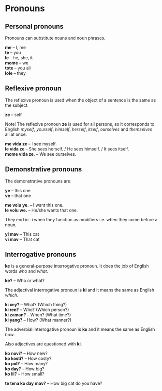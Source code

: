 # Pronouns

## Personal pronouns

Pronouns can substitute nouns and noun phrases.

**me**
– I, me  
**te**
– you  
**le**
– he, she, it  
**mome**
– we  
**tote**
– you all  
**lole**
– they

## Reflexive pronoun

The reflexive pronoun is used when the object of a sentence is the same as the subject.

**ze**
– self

Note! The reflexive pronoun **ze** is used for all persons,
so it corresponds to English _myself_, _yourself_, _himself_, _herself_, _itself_, _ourselves_ and _themselves_ all at once.

**me vida ze**
– I see myself.  
**le vida ze**
– She sees herself. / He sees himself. / It sees itself.  
**mome vida ze.**
– We see ourselves.

## Demonstrative pronouns

The demonstrative pronouns are:

**ye**
– this one  
**ve**
– that one

**me volu ye.**
– I want this one.  
**le volu we.**
– He/she wants that one.

They end in **-i** when they function as modifiers i.e. when they come before a noun.

**yi mav**
– This cat  
**vi mav**
– That cat

## Interrogative pronouns

**ke** is a general-purpose interrogative pronoun.
It does the job of English words _who_ and _what_.

**ke?**
– Who or what?  

The adjectival interrogative pronoun is **ki**
and it means the same as English _which_.

**ki xey?**
– What? (Which thing?)  
**ki ren?**
– Who? (Which person?)  
**ki zaman?**
– When? (What time?)  
**ki yang?**
– How? (What manner?)

The adverbial interrogative pronoun is **ko**
and it means the same as English _how_.

Also adjectives are questioned with **ki**.

**ko novi?**
– How new?  
**ko kosti?**
– How costy?  
**ko pol?**
– How many?  
**ko day?**
– How big?  
**ko lil?**
– How small?

**te tena ko day mav?**
– How big cat do you have?

